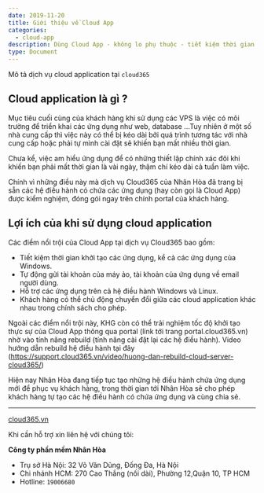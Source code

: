 ```yaml
---
date: 2019-11-20
title: Giới thiệu về Cloud App
categories:
  - cloud-app
description: Dùng Cloud App - không lo phụ thuộc - tiết kiệm thời gian - trải nghiệm đa dạng
type: Document
---
```

Mô tả dịch vụ cloud application tại `cloud365`

## Cloud application là gì ?
Mục tiêu cuối cùng của khách hàng khi sử dụng các VPS là việc có môi trường để triển khai các ứng dụng như web, database ...Tuy nhiên ở một số nhà cung cấp  thì việc này có thể bị kéo dài bởi quá trình tương tác với nhà cung cấp hoặc phải tự mình cài đặt sẽ khiến bạn mất nhiều thời gian.

Chưa kể, việc am hiểu ứng dụng để có những thiết lập chính xác đôi khi khiến bạn phải mất thời gian là vài ngày, thậm chí kéo dài cả tuần làm việc.

Chính vì những điều này mà dịch vụ Cloud365  của Nhân Hòa đã trang bị sẵn các hệ điều hành có chứa các ứng dụng (hay còn gọi là Cloud App) được kiểm nghiệm, đóng gói ngay trên chính portal của khách hàng. 

## Lợi ích của khi sử dụng cloud application
Các điểm nổi trội của Cloud App tại dịch vụ Cloud365 bao gồm:

 - Tiết kiệm thời gian khởi tạo các ứng dụng, kể cả các ứng dụng của Windows.
 - Tự động gửi tài khoản của máy ảo, tài khoản của ứng dụng về email người dùng.
 - Hỗ trợ các ứng dụng trên cả hệ điều hành Windows và Linux.
 - Khách hàng có thể chủ động chuyển đổi giữa các cloud application khác nhau trong chính sách cho phép.

Ngoài các điểm nổi trội này, KHG còn có thể trải nghiệm tốc độ khởi tạo thực sự của Cloud App thông qua portal (link tới trang portal.cloud365.vn) nhờ vào tính năng rebuild (tính năng cài đặt lại các hệ điều hành). Video hướng dẫn rebuild hệ điều hành tại đây (https://support.cloud365.vn/video/huong-dan-rebuild-cloud-server-cloud365/)

Hiện nay Nhân Hòa đang tiếp tục tạo những hệ điều hành chứa ứng dụng mới để phục vụ khách hàng, trong thời gian tới Nhân Hòa sẽ cho phép khách hàng tự tạo các hệ điều hành có chứa ứng dụng và cùng chia sẻ.

---
<a href="https://cloud365.vn/" target="_blank">cloud365.vn</a>

Khi cần hỗ trợ xin liên hệ với chúng tôi:

**Công ty phần mềm Nhân Hòa**
- Trụ sở Hà Nội: 32 Võ Văn Dũng, Đống Đa, Hà Nội
- Chi nhánh HCM: 270 Cao Thắng (nối dài), Phường 12,Quận 10, TP HCM
- Hotline: `19006680`
